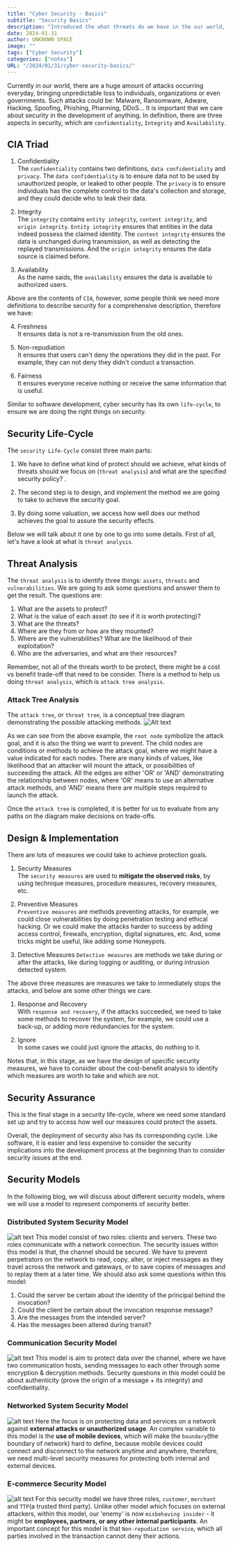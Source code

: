 ```yaml
---
title: "Cyber Security - Basics"
subtitle: "Security Basics"
description: "Introduced the what threats do we have in the our world, security properties and models"
date: 2024-01-31
author: UNKNOWN SPACE
image: ""
tags: ["Cyber Security"]
categories: ["notes"]
URL: "/2024/01/31/cyber-security-basics/"
---
```


Currently in our world, there are a huge amount of attacks occurring everyday, bringing unpredictable loss to individuals, organizations or even governments. Such attacks could be: Malware, Ransomware, Adware, Hacking, Spoofing, Phishing, Pharming, DDoS... It is important that we care about security in the development of anything. In definition, there are three aspects in security, which are `confidentiality`, `Integrity` and `Availability`.

## CIA Triad  

1. Confidentiality  
The `confidentiality` contains two definitions, `data confidentiality` and `privacy`. The `data confidentiality` is to ensure data not to be used by unauthorized people, or leaked to other people. The `privacy` is to ensure individuals has the complete control to the data's collection and storage, and they could decide who to leak their data.

2. Integrity  
The `integrity` contains `entity integrity`, `content integrity`, and `origin integrity`. `Entity integrity` ensures that entities in the data indeed possess the claimed identity. The `content integrity` ensures the data is unchanged during transmission, as well as detecting the replayed transmissions. And the `origin integrity` ensures the data source is claimed before.

3. Availability  
As the name saids, the `availability` ensures the data is available to authorized users.

Above are the contents of `CIA`, however, some people think we need more definitions to describe security for a comprehensive description, therefore we have:

4. Freshness  
It ensures data is not a re-transmission from the old ones.

5. Non-repudiation  
It ensures that users can't deny the operations they did in the past. For example, they can not deny they didn't conduct a transaction.

6. Fairness  
It ensures everyone receive nothing or receive the same information that is useful.

Similar to software development, cyber security has its own `life-cycle`, to ensure we are doing the right things on security.

## Security Life-Cycle

The `security Life-Cycle` consist three main parts: 
1. We have to define what kind of protect should we achieve, what kinds of threats should we focus on (`threat analysis`) and what are the specified security policy? .

2. The second step is to design, and implement the method we are going to take to achieve the security goal.

3. By doing some valuation, we access how well does our method achieves the goal to assure the security effects.

Below we will talk about it one by one to go into some details. First of all, let's have a look at what is `threat analysis`.

## Threat Analysis

The `threat analysis` is to identify three things: `assets`, `threats` and `vulnerabilities`. We are going to ask some questions and answer them to get the result. The questions are:

1. What are the assets to protect?
2. What is the value of each asset (to see if it is worth protecting)?
3. What are the threats?
4. Where are they from or how are they mounted?
5. Where are the vulnerabilities? What are the likelihood of their exploitation?
6. Who are the adversaries, and what are their resources?

Remember, not all of the threats worth to be protect, there might be a cost vs benefit trade-off that need to be consider. There is a method to help us doing `threat analysis`, which is `attack tree analysis`.

### Attack Tree Analysis

The `attack tree`, or `threat tree`, is a conceptual tree diagram demonstrating the possible attacking methods. 
![Alt text](/img/cyber-security/basics/image.png)

As we can see from the above example, the `root node` symbolize the attack goal, and it is also the thing we want to prevent. The child nodes are conditions or methods to achieve the attack goal, where we might have a value indicated for each nodes. There are many kinds of values, like likelihood that an attacker will mount the attack, or possibilities of succeeding the attack. All the edges are either 'OR' or 'AND' demonstrating the relationship between nodes, where 'OR' means to use an alternative attack methods, and 'AND' means there are multiple steps required to launch the attack.

Once the `attack tree` is completed, it is better for us to evaluate from any paths on the diagram make decisions on trade-offs.

## Design & Implementation

There are lots of measures we could take to achieve protection goals. 

1. Security Measures  
The `security measures` are used to **mitigate the observed risks**, by using technique measures, procedure measures, recovery measures, etc.

2. Preventive Measures  
`Preventive measures` are methods preventing attacks, for example, we could close vulnerabilities by doing penetration testing and ethical hacking. Or we could make the attacks harder to success by adding access control, firewalls, encryption, digital signatures, etc. And, some tricks might be useful, like adding some Honeypots.

3. Detective Measures
`Detective measures` are methods we take during or after the attacks, like during logging or auditing, or during intrusion detected system.

The above three measures are measures we take to immediately stops the attacks, and below are some other things we care.

1. Response and Recovery  
With `response and recovery`, if the attacks succeeded, we need to take some methods to recover the system, for example, we could use a back-up, or adding more redundancies for the system.

2. Ignore  
In some cases we could just ignore the attacks, do nothing to it.

Notes that, in this stage, as we have the design of specific security measures, we have to consider about the cost-benefit analysis to identify which measures are worth to take and which are not.

## Security Assurance

This is the final stage in a security life-cycle, where we need some standard set up and try to access how well our measures could protect the assets. 

Overall, the deployment of security also has its corresponding cycle. Like software, it is easier and less expensive to consider the security implications into the development process at the beginning than to consider security issues at the end.

## Security Models

In the following blog, we will discuss about different security models, where we will use a model to represent components of security better.

### Distributed System Security Model
![alt text](/img/cyber-security/basics/image-1.png)
This model consist of two roles: clients and servers. These two roles communicate with a network connection. The security issues within this model is that, the channel should be secured. We have to prevent perpetrators on the network to read, copy, alter, or inject messages as they travel across the network and gateways, or to save copies of messages and to replay them at a later time. We should also ask some questions within this model:
1. Could the server be certain about the identity of the principal behind the invocation?
2. Could the client be certain about the invocation response message?
3. Are the messages from the intended server?
4. Has the messages been altered during transit?

### Communication Security Model
![alt text](/img/cyber-security/basics/image-2.png)
This model is aim to protect data over the channel, where we have two communication hosts, sending messages to each other through some encryption & decryption methods. Security questions in this model could be about authenticity (prove the origin of a message + its integrity) and confidentiality.

### Networked System Security Model
![alt text](/img/cyber-security/basics/image-3.png)
Here the focus is on protecting data and services on a network against **external attacks or unauthorized usage**. An complex variable to this model is the **use of mobile devices**, which will make the `boundary`(the boundary of network) hard to define, because mobile devices could connect and disconnect to the network anytime and anywhere, therefore, we need multi-level security measures for protecting both internal and external devices.

### E-commerce Security Model
![alt text](/img/cyber-security/basics/image-4.png)
For this security model we have three roles, `customer`, `merchant` and `TTP`(a trusted third party). Unlike other model which focuses on external attackers, within this model, our 'enemy' is now `misbehaving insider` - it might be **employees, partners, or any other internal participants**. An important concept for this model is that `Non-repudiation service`, which all parties involved in the transaction cannot deny their actions.